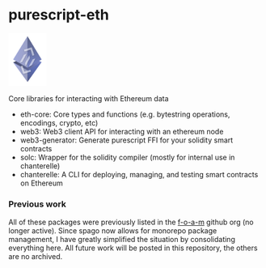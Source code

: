 # purescript-eth
<img src=https://github.com/martyall/purescript-eth/blob/main/web3/purescript-web3-logo.png width="75">

Core libraries for interacting with Ethereum data

- eth-core: Core types and functions (e.g. bytestring operations, encodings, crypto, etc)
- web3: Web3 client API for interacting with an ethereum node
- web3-generator: Generate purescript FFI for your solidity smart contracts
- solc: Wrapper for the solidity compiler (mostly for internal use in chanterelle)
- chanterelle: A CLI for deploying, managing, and testing smart contracts on Ethereum


### Previous work
All of these packages were previously listed in the [f-o-a-m](https://github.com/f-o-a-m) github org (no longer active). Since spago now allows for monorepo package management, I have greatly simplified the situation by consolidating everything here. All future work will be posted in this repository, the others are
no archived.
